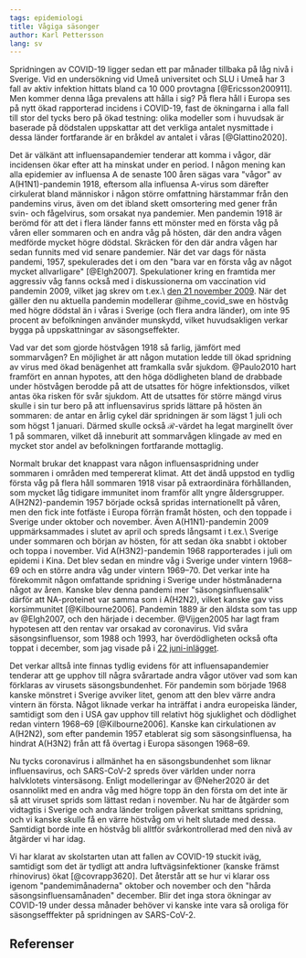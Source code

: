 ```yaml
---
tags: epidemiologi
title: Vågiga säsonger
author: Karl Pettersson
lang: sv
---
```


Spridningen av COVID-19 ligger sedan ett par månader tillbaka på låg
nivå i Sverige. Vid en undersökning vid Umeå universitet och SLU i
Umeå har 3 fall av aktiv infektion hittats bland ca 10 000 provtagna
[@Ericsson200911]. Men kommer denna låga prevalens att hålla i sig? På
flera håll i Europa ses på nytt ökad rapporterad incidens i COVID-19,
fast de ökningarna i alla fall till stor del tycks bero på ökad
testning: olika modeller som i huvudsak är baserade på dödstalen
uppskattar att det verkliga antalet nysmittade i dessa länder
fortfarande är en bråkdel av antalet i våras [@Glattino2020].

Det är välkänt att influensapandemier tenderar att komma i vågor, där
incidensen ökar efter att ha minskat under en period. I någon mening
kan alla epidemier av influensa A de senaste 100 åren sägas vara
"vågor" av A(H1N1)-pandemin 1918, eftersom alla influensa A-virus som därefter
cirkulerat bland människor i någon större omfattning härstammar från
den pandemins virus, även om det ibland skett omsortering med gener
från svin- och fågelvirus, som orsakat nya pandemier. Men pandemin
1918 är berömd för att det i flera länder fanns ett mönster med en
första våg på våren eller sommaren och en andra våg på hösten, där den
andra vågen medförde mycket högre dödstal. Skräcken för den där andra
vågen har sedan funnits med vid senare pandemier. När det var dags för
nästa pandemi, 1957, spekulerades det i om den "bara var en
första våg av något mycket allvarligare" [@Elgh2007]. Spekulationer
kring en framtida mer aggressiv våg fanns också med i diskussionerna om
vaccination vid pandemin 2009, vilket jag skrev om t.ex.\ [den 21
november 2009](https://diversepedanteri.blogspot.com/2009/11/varsagod-och-valj.html).
När det gäller den nu aktuella pandemin modellerar @ihme_covid_swe
en höstvåg med högre dödstal än i våras i Sverige (och flera andra
länder), om inte 95 procent av befolkningen använder munskydd, vilket
huvudsakligen verkar bygga på uppskattningar av säsongseffekter.

Vad var det som gjorde höstvågen 1918 så farlig, jämfört med
sommarvågen? En möjlighet är att någon mutation ledde till ökad
spridning av virus med ökad benägenhet att framkalla svår sjukdom.
@Paulo2010 hart framfört en annan hypotes, att den höga dödligheten bland
de drabbade under höstvågen berodde på att de utsattes för högre
infektionsdos, vilket antas öka risken för svår sjukdom. Att de
utsattes för större mängd virus skulle i sin tur bero på att influensavirus
sprids lättare på hösten än sommaren: de antar en årlig cykel där
spridningen är som lägst 1 juli och som högst 1 januari. Därmed skulle också
$\mathcal{R}$-värdet ha legat marginellt över 1 på sommaren, vilket
då inneburit att sommarvågen klingade av med en mycket stor
andel av befolkningen fortfarande mottaglig.

Normalt brukar det knappast vara någon influensaspridning under
sommaren i områden med tempererat klimat. Att det ändå uppstod en
tydlig första våg på flera håll sommaren 1918 visar på extraordinära
förhållanden, som mycket låg tidigare immunitet inom framför allt
yngre åldersgrupper. A(H2N2)-pandemin 1957 började också spridas
internationellt på våren, men den fick inte fotfäste i Europa förrän
framåt hösten, och den toppade i Sverige under oktober och november.
Även A(H1N1)-pandemin 2009 uppmärksammades i slutet av april och
spreds långsamt i t.ex.\ Sverige under sommaren och början av hösten,
för att sedan öka snabbt i oktober och toppa i november. Vid
A(H3N2)-pandemin 1968 rapporterades i juli om epidemi i Kina. Det blev
sedan en mindre våg i Sverige under vintern 1968–69 och en större
andra våg under vintern 1969–70. Det verkar inte ha förekommit någon
omfattande spridning i Sverige under höstmånaderna något av åren.
Kanske blev denna pandemi mer "säsongsinfluensalik" därför att
NA-proteinet var samma som i A(H2N2), vilket kanske gav viss
korsimmunitet [@Kilbourne2006]. Pandemin 1889 är den äldsta som tas
upp av @Elgh2007, och den härjade i december. @Vijgen2005 har lagt
fram hypotesen att den rentav var orsakad av coronavirus. Vid svåra
säsongsinfluensor, som 1988 och 1993, har överdödligheten också ofta
toppat i december, som jag visade på i [22 juni-inlägget](2020-06-22-normal.html).

Det verkar alltså inte finnas tydlig evidens för att
influensapandemier tenderar att ge upphov till några svårartade andra
vågor utöver vad som kan förklaras av virusets säsongsbundenhet. För
pandemin som började 1968 kanske mönstret i Sverige avviker litet,
genom att den blev värre andra vintern än första. Något liknade verkar
ha inträffat i andra europeiska länder, samtidigt som den i USA gav
upphov till relativt hög sjuklighet och dödlighet redan vintern
1968–69 [@Kilbourne2006]. Kanske kan cirkulationen av A(H2N2), som
efter pandemin 1957 etablerat sig som säsongsinfluensa,
ha hindrat A(H3N2) från att få övertag i Europa säsongen 1968–69.

Nu tycks coronavirus i allmänhet ha en säsongsbundenhet som liknar
influensavirus, och SARS-CoV-2 spreds över världen under norra halvklotets
vintersäsong. Enligt modelleringar av @Neher2020 är det osannolikt med en
andra våg med högre topp än den första om det inte är så att viruset sprids
som lättast redan i november. Nu har de åtgärder som vidtagtis i Sverige och
andra länder troligen påverkat smittans spridning, och vi kanske skulle
få en värre höstvåg om vi helt slutade med dessa. Samtidigt borde inte en
höstvåg bli alltför svårkontrollerad med den nivå av åtgärder vi har idag.

Vi har klarat av skolstarten utan att fallen av COVID-19 stuckit iväg,
samtidigt som det är tydligt att andra luftvägsinfektioner (kanske
främst rhinovirus) ökat [@covrapp3620]. Det återstår att se hur vi
klarar oss igenom "pandemimånaderna" oktober och november och den
"hårda säsongsinfluensamånaden" december. Blir det inga stora ökningar
av COVID-19 under dessa månader behöver vi kanske inte vara så oroliga
för säsongsefffekter på spridningen av SARS-CoV-2.

## Referenser
